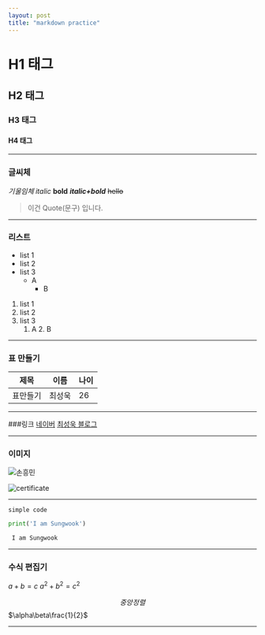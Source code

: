 ```yaml
---
layout: post
title: "markdown practice"
---
```


# H1 태그
## H2 태그
### H3 태그
#### H4 태그



---
### 글씨체
*기울임체*
_italic_
**bold**
**_italic+bold_**
~~hello~~

> 이건 Quote(문구) 입니다.
---
### 리스트
- list 1
- list 2
- list 3
    - A
        - B

 1. list 1
 2. list 2
 3. list 3
    1. A
        2. B
---
### 표 만들기
|제목|이름|나이|
|-|-|-|
|표만들기|최성욱|26|

---
###링크
[네이버](https://www.naver.com)
[최성욱 블로그](https://cswook96.github.io)

---
### 이미지
![손흥민](https://search.pstatic.net/common/?src=http%3A%2F%2Fimgnews.naver.net%2Fimage%2F216%2F2020%2F11%2F20%2F0000110191_001_20201120021343547.jpg&type=a340)

![certificate](https://postfiles.pstatic.net/MjAyMTA0MDVfMTc5/MDAxNjE3NjE4MzIwNzIw.b2ErWcFODJpC0GeK5qTA4N5Rvaxtz3OoexA2fwrbJO4g.FQb8IiJHBGyLctPOhNC1k08d0sWxZUcTjCejHnimiDAg.PNG.cswook96/image.png?type=w966)

---

`simple code`

```python
print('I am Sungwook')
```
```sh
 I am Sungwook
```

---

### 수식 편집기
$a+b=c$
$a^2+b^2=c^2$

$$중앙정렬$$
$\alpha\beta\frac{1}{2}$

---






